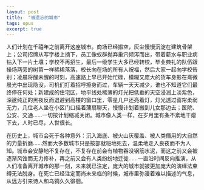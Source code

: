 ```yaml
---
layout: post
title:  "被遗忘的城市"
tags: opus
excerpt: true
---
```


人们计划在千禧年之前离开这座城市。商场已经搬空，灰尘慢慢沉淀在建筑骨架上；公司招牌从写字楼上摘下，员工像蚁群抛弃巢穴倾泻而出，带着薪水与职业病钻入下一片土壤；学校不再招生，最后一级学生大多已经转校，毕业典礼的队伍跟操场两旁的树苗一样稀稀落落，校长向在场的所有人祝福，然后大家一起向学校告别；凌晨将醒未醒的时刻，高速路上早已开始忙碌，模糊又庞大的货车身影在熹微晨光中出现隐没，司机们打着招呼擦身而过，车辆一天天减少，谁也不知道它们最终停在何处；新建成的住宅区，地平线处稀薄的灯光把低垂的天空浸润上淡紫色，深邃纯正的黑夜反而退避到高楼的窗口里，零星几户还亮着灯，灯光透过窗帘柔弱无力，几位老人坐在小区门口摇着蒲扇聊天，慢慢计划着搬到儿女那边去；医院、公安、交通……一切按计划缩减关闭。城市像人类一样，在岁月里有条不紊地干瘪下去，人时已尽，人世很长。

在历史上，城市会死于各种意外：沉入海底、被火山灰覆盖、被人类僭用的大自然的力量折磨……然而大多数城市只是按部就班地死去，温柔地走入良夜而不为人知。城市会安静地不复存在，不复存在前会有植物吞没钢筋水泥，而这之前又会被逐渐风蚀而无力修补，再之前又会有人类纷纷地迁徙……一直沿时间反向推演，从人们准备离开城市的那一刻，未来就已注定，庞大的城市就被更加庞大的演绎法束缚无法脱身。在死亡已经注定而尚未来临的时候，城市里弥漫着难以描述的气息，从远方引来诗人和乌鸦久久徘徊。
